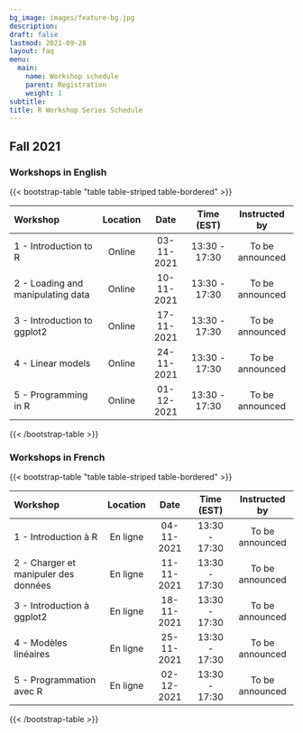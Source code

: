```yaml
---
bg_image: images/feature-bg.jpg
description: 
draft: false
lastmod: 2021-09-28
layout: faq
menu:
  main:
    name: Workshop schedule
    parent: Registration
    weight: 1
subtitle: 
title: R Workshop Series Schedule
---
```


## Fall 2021

### Workshops in English

{{< bootstrap-table "table table-striped table-bordered" >}}

| Workshop | Location | Date | Time (EST) | Instructed by | 
|:-------------------|:--------:|:--------:|:----:|:----:|
|1 - Introduction to R            |Online|03-11-2021|13:30 - 17:30|To be announced|
|2 - Loading and manipulating data|Online|10-11-2021|13:30 - 17:30|To be announced|
|3 - Introduction to ggplot2      |Online|17-11-2021|13:30 - 17:30|To be announced|
|4 - Linear models                |Online|24-11-2021|13:30 - 17:30|To be announced|
|5 - Programming in R             |Online|01-12-2021|13:30 - 17:30|To be announced|

{{< /bootstrap-table >}}

### Workshops in French

{{< bootstrap-table "table table-striped table-bordered" >}}

| Workshop | Location | Date | Time (EST) | Instructed by | 
|:-------------------|:--------:|:--------:|:----:|:----:|
|1 - Introduction à R            |En ligne|04-11-2021|13:30 - 17:30|To be announced|
|2 - Charger et manipuler des données|En ligne|11-11-2021|13:30 - 17:30|To be announced|
|3 - Introduction à ggplot2      |En ligne|18-11-2021|13:30 - 17:30|To be announced|
|4 - Modèles linéaires                |En ligne|25-11-2021|13:30 - 17:30|To be announced|
|5 - Programmation avec R             |En ligne|02-12-2021|13:30 - 17:30|To be announced|

{{< /bootstrap-table >}}
